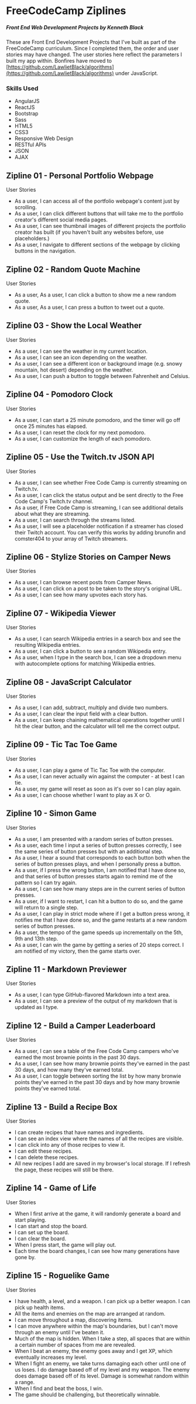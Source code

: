 # FreeCodeCamp Ziplines
##### Front End Web Development Projects by Kenneth Black

These are Front End Development Projects that I've built as part of the FreeCodeCamp curriculum. Since I completed them, the order and user stories may have changed. The user stories here reflect the parameters I built my app within. Bonfires have moved to [https://github.com/LawlietBlack/algorithms](https://github.com/LawlietBlack/algorithms) under JavaScript.

### Skills Used

 - AngularJS
 - ReactJS
 - Bootstrap
 - Sass
 - HTML5
 - CSS3
 - Responsive Web Design
 - RESTful APIs
 - JSON
 - AJAX


## Zipline 01 - Personal Portfolio Webpage

User Stories

 - As a user, I can access all of the portfolio webpage's content just by scrolling.
 - As a user, I can click different buttons that will take me to the portfolio creator's different social media pages.
 - As a user, I can see thumbnail images of different projects the portfolio creator has built (if you haven't built any websites before, use placeholders.)
 - As a user, I navigate to different sections of the webpage by clicking buttons in the navigation.

## Zipline 02 - Random Quote Machine

User Stories

 - As a user, As a user, I can click a button to show me a new random quote.
 - As a user, As a user, I can press a button to tweet out a quote.

## Zipline 03 - Show the Local Weather

User Stories

 - As a user, I can see the weather in my current location.
 - As a user, I can see an icon depending on the weather.
 - As a user, I can see a different icon or background image (e.g. snowy mountain, hot desert) depending on the weather.
 - As a user, I can push a button to toggle between Fahrenheit and Celsius.

## Zipline 04 - Pomodoro Clock

User Stories

 - As a user, I can start a 25 minute pomodoro, and the timer will go off once 25 minutes has elapsed.
 - As a user, I can reset the clock for my next pomodoro.
 - As a user, I can customize the length of each pomodoro.


## Zipline 05 - Use the Twitch.tv JSON API

User Stories

 - As a user, I can see whether Free Code Camp is currently streaming on Twitch.tv.
 - As a user, I can click the status output and be sent directly to the Free Code Camp's Twitch.tv channel.
 - As a user, if Free Code Camp is streaming, I can see additional details about what they are streaming.
 - As a user, I can search through the streams listed.
 - As a user, I will see a placeholder notification if a streamer has closed their Twitch account. You can verify this works by adding brunofin and comster404 to your array of Twitch streamers.


## Zipline 06 - Stylize Stories on Camper News

User Stories

 - As a user, I can browse recent posts from Camper News.
 - As a user, I can click on a post to be taken to the story's original URL.
 - As a user, I can see how many upvotes each story has.


## Zipline 07 - Wikipedia Viewer

User Stories

 - As a user, I can search Wikipedia entries in a search box and see the resulting Wikipedia entries.
 - As a user, I can click a button to see a random Wikipedia entry.
 - As a user, when I type in the search box, I can see a dropdown menu with autocomplete options for matching Wikipedia entries.

## Zipline 08 - JavaScript Calculator

User Stories

 - As a user, I can add, subtract, multiply and divide two numbers.
 - As a user, I can clear the input field with a clear button.
 - As a user, I can keep chaining mathematical operations together until I hit the clear button, and the calculator will tell me the correct output.



## Zipline 09 - Tic Tac Toe Game

User Stories

 - As a user, I can play a game of Tic Tac Toe with the computer.
 - As a user, I can never actually win against the computer - at best I can tie.
 - As a user, my game will reset as soon as it's over so I can play again.
 - As a user, I can choose whether I want to play as X or O.


## Zipline 10 - Simon Game

User Stories

 - As a user, I am presented with a random series of button presses.
 - As a user, each time I input a series of button presses correctly, I see the same series of button presses but with an additional step.
 - As a user, I hear a sound that corresponds to each button both when the series of button presses plays, and when I personally press a button.
 - As a user, if I press the wrong button, I am notified that I have done so, and that series of button presses starts again to remind me of the pattern so I can try again.
 - As a user, I can see how many steps are in the current series of button presses.
 - As a user, if I want to restart, I can hit a button to do so, and the game will return to a single step.
 - As a user, I can play in strict mode where if I get a button press wrong, it notifies me that I have done so, and the game restarts at a new random series of button presses.
 - As a user, the tempo of the game speeds up incrementally on the 5th, 9th and 13th step.
 - As a user, I can win the game by getting a series of 20 steps correct. I am notified of my victory, then the game starts over.


## Zipline 11 - Markdown Previewer

User Stories

 - As a user, I can type GitHub-flavored Markdown into a text area.
 - As a user, I can see a preview of the output of my markdown that is updated as I type.

## Zipline 12 - Build a Camper Leaderboard

User Stories

 - As a user, I can see a table of the Free Code Camp campers who've earned the most brownie points in the past 30 days.
 - As a user, I can see how many brownie points they've earned in the past 30 days, and how many they've earned total.
 - As a user, I can toggle between sorting the list by how many bronwie points they've earned in the past 30 days and by how many brownie points they've earned total.


## Zipline 13 - Build a Recipe Box

User Stories

 - I can create recipes that have names and ingredients.
 - I can see an index view where the names of all the recipes are visible.
 - I can click into any of those recipes to view it.
 - I can edit these recipes.
 - I can delete these recipes.
 - All new recipes I add are saved in my browser's local storage. If I refresh the page, these recipes will still be there.

## Zipline 14 - Game of Life

User Stories

 - When I first arrive at the game, it will randomly generate a board and start playing.
 - I can start and stop the board.
 - I can set up the board.
 - I can clear the board.
 - When I press start, the game will play out.
 - Each time the board changes, I can see how many generations have gone by.


## Zipline 15 - Roguelike Game

User Stories

 - I have health, a level, and a weapon. I can pick up a better weapon. I can pick up health items.
 - All the items and enemies on the map are arranged at random.
 - I can move throughout a map, discovering items.
 - I can move anywhere within the map's boundaries, but I can't move through an enemy until I've beaten it.
 - Much of the map is hidden. When I take a step, all spaces that are within a certain number of spaces from me are revealed.
 - When I beat an enemy, the enemy goes away and I get XP, which eventually increases my level.
 - When I fight an enemy, we take turns damaging each other until one of us loses. I do damage based off of my level and my weapon. The enemy does damage based off of its level. Damage is somewhat random within a range.
 - When I find and beat the boss, I win.
 - The game should be challenging, but theoretically winnable.